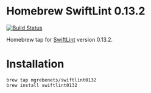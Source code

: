 Homebrew SwiftLint 0.13.2
===

[![Build Status](https://travis-ci.org/mgrebenets/homebrew-scan-build.svg?branch=master)](https://travis-ci.org/mgrebenets/homebrew-scan-build)

Homebrew tap for [SwiftLint](https://github.com/realm/SwiftLint) version 0.13.2.

# Installation

```shell
brew tap mgrebenets/swiftlint0132
brew install swiftlint0132
```
